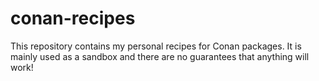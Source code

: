 # conan-recipes

This repository contains my personal recipes for Conan packages. It is mainly used as a sandbox and there are no guarantees that anything will work!
